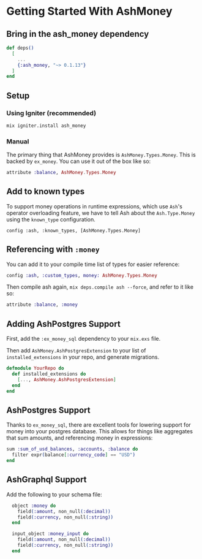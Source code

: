 # Getting Started With AshMoney

## Bring in the ash_money dependency

```elixir
def deps()
  [
    ...
    {:ash_money, "~> 0.1.13"}
  ]
end
```

## Setup

<!-- tabs-open -->

### Using Igniter (recommended)

```bash
mix igniter.install ash_money
```

### Manual

The primary thing that AshMoney provides is `AshMoney.Types.Money`. This is backed by `ex_money`. You can use it out of the box like so:

```elixir
attribute :balance, AshMoney.Types.Money
```

## Add to known types

To support money operations in runtime expressions, which use `Ash`'s operator overloading feature, we have to tell Ash about the `Ash.Type.Money` using the `known_type` configuration.

```
config :ash, :known_types, [AshMoney.Types.Money]
```

## Referencing with `:money`

You can add it to your compile time list of types for easier reference:

```elixir
config :ash, :custom_types, money: AshMoney.Types.Money
```

Then compile ash again, `mix deps.compile ash --force`, and refer to it like so:

```elixir
attribute :balance, :money
```

## Adding AshPostgres Support

First, add the `:ex_money_sql` dependency to your `mix.exs` file.

Then add `AshMoney.AshPostgresExtension` to your list of `installed_extensions` in your repo, and generate migrations.

```elixir
defmodule YourRepo do
  def installed_extensions do
    [..., AshMoney.AshPostgresExtension]
  end
end
```

<!-- tabs-close -->

## AshPostgres Support

Thanks to `ex_money_sql`, there are excellent tools for lowering support for money into your postgres database. This allows for things like aggregates that sum amounts, and referencing money in expressions:

```elixir
sum :sum_of_usd_balances, :accounts, :balance do
  filter expr(balance[:currency_code] == "USD")
end
```

## AshGraphql Support

Add the following to your schema file:

```elixir
  object :money do
    field(:amount, non_null(:decimal))
    field(:currency, non_null(:string))
  end

  input_object :money_input do
    field(:amount, non_null(:decimal))
    field(:currency, non_null(:string))
  end
```
